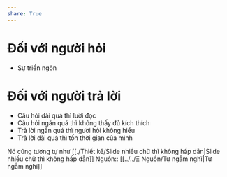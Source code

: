```yaml
---
share: True
---
```

# Đối với người hỏi
- Sự triển ngôn
# Đối với người trả lời
- Câu hỏi dài quá thì lười đọc
- Câu hỏi ngắn quá thì không thấy đủ kích thích
- Trả lời ngắn quá thì người hỏi không hiểu
- Trả lời dài quá thì tốn thời gian của mình

Nó cũng tương tự như [[./Thiết kế/Slide nhiều chữ thì không hấp dẫn|Slide nhiều chữ thì không hấp dẫn]] 
Nguồn:: [[../../Ξ Nguồn/Tự ngẫm nghĩ|Tự ngẫm nghĩ]]
